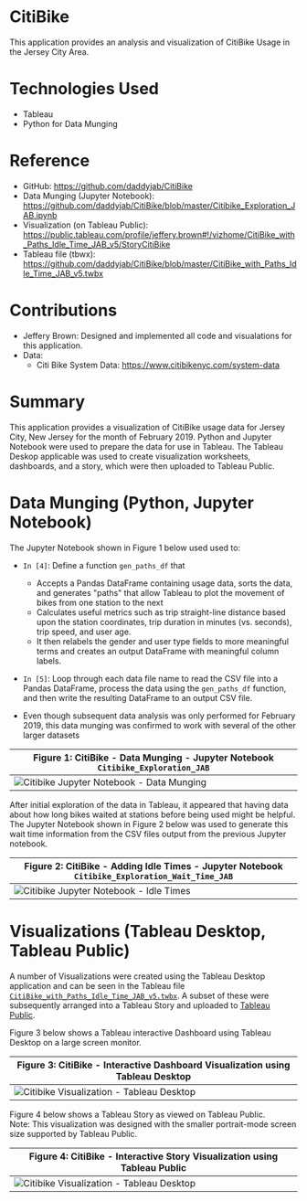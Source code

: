 
# CitiBike

This application provides an analysis and visualization of CitiBike Usage in the Jersey City Area.

# Technologies Used

* Tableau
* Python for Data Munging

# Reference

* GitHub: https://github.com/daddyjab/CitiBike
* Data Munging (Jupyter Notebook): https://github.com/daddyjab/CitiBike/blob/master/Citibike_Exploration_JAB.ipynb
* Visualization (on Tableau Public): https://public.tableau.com/profile/jeffery.brown#!/vizhome/CitiBike_with_Paths_Idle_Time_JAB_v5/StoryCitiBike
* Tableau file (tbwx): https://github.com/daddyjab/CitiBike/blob/master/CitiBike_with_Paths_Idle_Time_JAB_v5.twbx

# Contributions

* Jeffery Brown: Designed and implemented all code and visualations for this application.
* Data:
    * Citi Bike System Data: https://www.citibikenyc.com/system-data

# Summary

This application provides a visualization of CitiBike usage data for Jersey City, New Jersey for the month of February 2019.  Python and Jupyter Notebook were used to prepare the data for use in Tableau.  The Tableau Deskop applicable was used to create visualization worksheets, dashboards, and a story, which were then uploaded to Tableau Public.

# Data Munging (Python, Jupyter Notebook)
The Jupyter Notebook shown in Figure 1 below used used to:

* `In [4]`: Define a function `gen_paths_df` that
    * Accepts a Pandas DataFrame containing usage data, sorts the data, and generates "paths" that allow Tableau to plot the movement of bikes from one station to the next
    * Calculates useful metrics such as trip straight-line distance based upon the station coordinates, trip duration in minutes (vs. seconds), trip speed, and user age.
    * It then relabels the gender and user type fields to more meaningful terms and creates an output DataFrame with meaningful column labels.

* `In [5]`: Loop through each data file name to read the CSV file into a Pandas DataFrame, process the data using the `gen_paths_df` function, and then write the resulting DataFrame to an output CSV file.

* Even though subsequent data analysis was only performed for February 2019, this data munging was confirmed to work with several of the other larger datasets 

| Figure 1: CitiBike - Data Munging - Jupyter Notebook `Citibike_Exploration_JAB` |
|----------|
| ![Citibike Jupyter Notebook - Data Munging](docs/Citibike_Exploration_JAB-snippet.gif "Figure 1: CitiBike - Data Munging - Jupyter Notebook") |

After initial exploration of the data in Tableau, it appeared that having data about how long bikes waited at stations before being used might be helpful.  The Jupyter Notebook shown in Figure 2 below was used to generate this wait time information from the CSV files output from the previous Jupyter notebook.

| Figure 2: CitiBike - Adding Idle Times - Jupyter Notebook `Citibike_Exploration_Wait_Time_JAB` |
|----------|
| ![Citibike Jupyter Notebook - Idle Times](docs/Citibike_Exploration_Wait_Time_JAB-snippet.gif "Figure 2: CitiBike - Adding Idle Times - Jupyter Notebook") |

# Visualizations (Tableau Desktop, Tableau Public)

A number of Visualizations were created using the Tableau Desktop application and can be seen in the Tableau file [`CitiBike_with_Paths_Idle_Time_JAB_v5.twbx`](https://github.com/daddyjab/CitiBike/blob/master/CitiBike_with_Paths_Idle_Time_JAB_v5.twbx).  A subset of these were subsequently arranged into a Tableau Story and uploaded to [Tableau Public](https://public.tableau.com/profile/jeffery.brown#!/vizhome/CitiBike_with_Paths_Idle_Time_JAB_v5/StoryCitiBike).

Figure 3 below shows a Tableau interactive Dashboard using Tableau Desktop on a large screen monitor.

| Figure 3: CitiBike - Interactive Dashboard Visualization using Tableau Desktop |
|----------|
| ![Citibike Visualization - Tableau Desktop](docs/Citibike_Visualization_Tableau_Desktop-screenshot.png "Figure 3: CitiBike - Interactive Dashboard Visualization using Tableau Desktop") |

Figure 4 below shows a Tableau Story as viewed on Tableau Public.<br>
Note: This visualization was designed with the smaller portrait-mode screen size supported by Tableau Public. 

| Figure 4: CitiBike - Interactive Story Visualization using Tableau Public |
|----------|
| ![Citibike Visualization - Tableau Desktop](docs/Citibike_Visualization_Tableau_Public-screenshot.png "Figure 4: CitiBike - Interactive Story Visualization using Tableau Public") |
